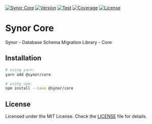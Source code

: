 [![Synor Core](https://img.shields.io/badge/synor-core-blue?style=for-the-badge)](https://github.com/Synor)
[![Version](https://img.shields.io/npm/v/@synor/core?style=for-the-badge)](https://npmjs.org/package/@synor/core)
[![Test](https://img.shields.io/travis/com/Synor/core/master?label=Test&style=for-the-badge)](https://travis-ci.com/Synor/core)
[![Coverage](https://img.shields.io/codecov/c/gh/Synor/core/master?style=for-the-badge)](https://codecov.io/gh/Synor/core)
[![License](https://img.shields.io/github/license/Synor/core?style=for-the-badge)](https://github.com/Synor/core/blob/master/LICENSE)

# Synor Core

Synor - Database Schema Migration Library - Core

## Installation

```sh
# using yarn:
yarn add @synor/core

# using npm:
npm install --save @synor/core
```

## License

Licensed under the MIT License. Check the [LICENSE](./LICENSE) file for details.
